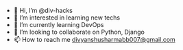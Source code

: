 - 👋 Hi, I’m @div-hacks
- 👀 I’m interested in learning new techs
- 🌱 I’m currently learning DevOps
- 💞️ I’m looking to collaborate on Python, Django
- 📫 How to reach me divyanshusharmabb007@gmail.com

<!---
div-hacks/div-hacks is a ✨ special ✨ repository because its `README.md` (this file) appears on your GitHub profile.
You can click the Preview link to take a look at your changes.
--->
